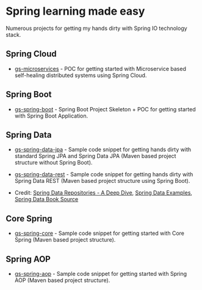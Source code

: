 # Spring learning made easy

Numerous projects for getting my hands dirty with Spring IO technology stack.

## Spring Cloud

* [gs-microservices](https://github.com/tirthalpatel/Learning-Spring/tree/master/gs-spring-cloud/gs-microservices) - POC for getting started with Microservice based self-healing distributed systems using Spring Cloud.

## Spring Boot

* [gs-spring-boot](https://github.com/tirthalpatel/Learning-Spring/tree/master/gs-spring-boot) - Spring Boot Project Skeleton + POC for getting started with Spring Boot Application.

## Spring Data

* [gs-spring-data-jpa](https://github.com/tirthalpatel/Learning-Spring/tree/master/gs-spring-data/gs-spring-data-jpa) - Sample code snippet for getting hands dirty with standard Spring JPA and Spring Data JPA (Maven based project structure without Spring Boot).

* [gs-spring-data-rest](https://github.com/tirthalpatel/Learning-Spring/tree/master/gs-spring-data/gs-spring-data-rest) - Sample code snippet for getting hands dirty with Spring Data REST (Maven based project structure using Spring Boot). 

* Credit: [Spring Data Repositories - A Deep Dive](https://github.com/olivergierke/repositories-deepdive), [Spring Data Examples](https://github.com/spring-projects/spring-data-examples), [Spring Data Book Source](https://github.com/spring-projects/spring-data-book)

## Core Spring

* [gs-spring-core](https://github.com/tirthalpatel/Learning-Spring/tree/master/gs-spring-core) - Sample code snippet for getting started with Core Spring (Maven based project structure).

## Spring AOP

* [gs-spring-aop](https://github.com/tirthalpatel/Learning-Spring/tree/master/gs-spring-aop) - Sample code snippet for getting started with Spring AOP (Maven based project structure).